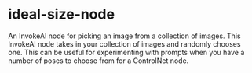 # ideal-size-node
An InvokeAI node for picking an image from a collection of images.
This InvokeAI node takes in your collection of images and randomly chooses one. This can be useful for experimenting with prompts when you have a number of poses to choose from for a ControlNet node.
